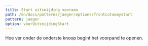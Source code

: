 ```yaml
---
title: Start uitsnijding vooraan
path: /en/docs/patterns/jaeger/options/frontcutawaystart
pattern: jaeger
option: voorUitsnijdingStart
---
```


Hoe ver onder de onderste knoop begint het voorpand te openen.